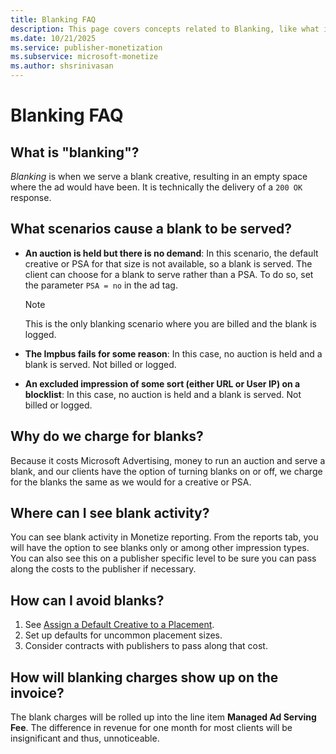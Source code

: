 ```yaml
---
title: Blanking FAQ
description: This page covers concepts related to Blanking, like what is Blanking, why it is served, why it is charged, where to see it, how to avoid it and how it will appear on your invoice.
ms.date: 10/21/2025
ms.service: publisher-monetization
ms.subservice: microsoft-monetize
ms.author: shsrinivasan
---
```



# Blanking FAQ

## What is "blanking"?

*Blanking* is when we serve a blank creative, resulting in an empty space where the ad would have been. It is technically the delivery of a `200 OK` response.

## What scenarios cause a blank to be served?

- **An auction is held but there is no demand**: In this scenario, the default creative or PSA for that size is not available, so a blank is served. The client can choose for a blank to serve rather than a PSA. To do so, set the parameter `PSA = no` in the ad tag.
  
  > [!NOTE]
  >  This is the only blanking scenario where you are billed and the blank is logged.

- **The Impbus fails for some reason**: In this case, no auction is held and a blank is served. Not billed or logged.
- **An excluded impression of some sort (either URL or User IP) on a blocklist**: In this case, no auction is held and a blank is served. Not billed or logged.

## Why do we charge for blanks?

Because it costs Microsoft Advertising, money to run an auction and serve a blank, and our clients have the option of turning blanks on or off, we charge for the blanks the same as we would for a creative or PSA.

## Where can I see blank activity?

You can see blank activity in Monetize reporting. From the reports tab, you will have the option to see blanks only or among other impression types. You can also see this on a publisher specific level to be sure you can pass along the costs to the publisher if necessary.

## How can I avoid blanks?

1. See [Assign a Default Creative to a Placement](assign-a-default-creative-to-a-placement.md).
1. Set up defaults for uncommon placement sizes.
1. Consider contracts with publishers to pass along that cost.

## How will blanking charges show up on the invoice?

The blank charges will be rolled up into the line item **Managed Ad Serving Fee**. The difference in revenue for one month for most clients will be insignificant and thus, unnoticeable.
